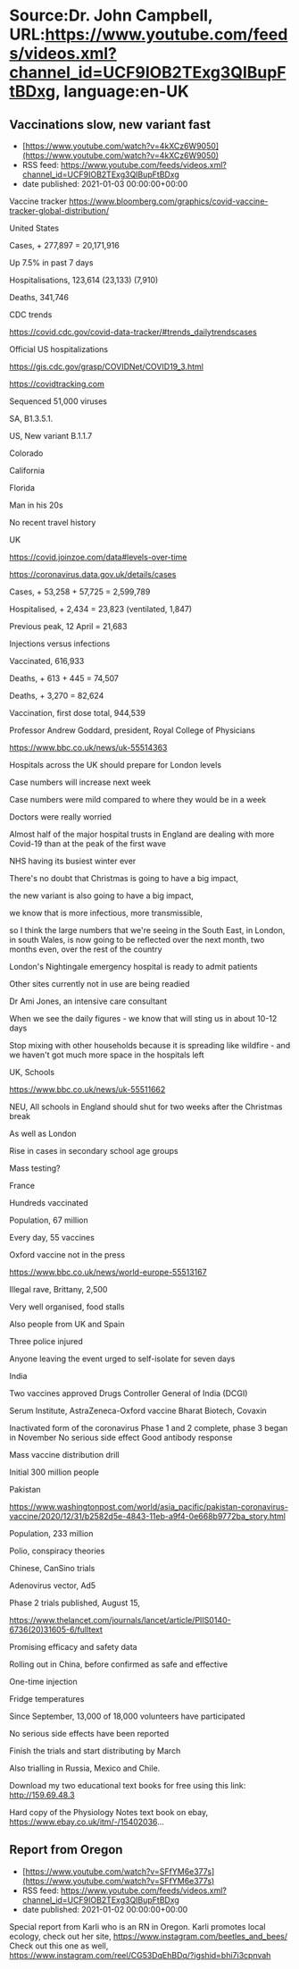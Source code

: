 # Source:Dr. John Campbell, URL:https://www.youtube.com/feeds/videos.xml?channel_id=UCF9IOB2TExg3QIBupFtBDxg, language:en-UK

## Vaccinations slow, new variant fast
 - [https://www.youtube.com/watch?v=4kXCz6W9050](https://www.youtube.com/watch?v=4kXCz6W9050)
 - RSS feed: https://www.youtube.com/feeds/videos.xml?channel_id=UCF9IOB2TExg3QIBupFtBDxg
 - date published: 2021-01-03 00:00:00+00:00

Vaccine tracker
https://www.bloomberg.com/graphics/covid-vaccine-tracker-global-distribution/

United States

Cases, + 277,897 = 20,171,916

Up 7.5% in past 7 days

Hospitalisations, 123,614 (23,133) (7,910)

Deaths, 341,746

CDC trends

https://covid.cdc.gov/covid-data-tracker/#trends_dailytrendscases

Official US hospitalizations

https://gis.cdc.gov/grasp/COVIDNet/COVID19_3.html
 
https://covidtracking.com

Sequenced 51,000 viruses

SA, B1.3.5.1.

US, New variant B.1.1.7

Colorado

California

Florida

Man in his 20s

No recent travel history

UK

https://covid.joinzoe.com/data#levels-over-time

https://coronavirus.data.gov.uk/details/cases

Cases, + 53,258 + 57,725 = 2,599,789

Hospitalised, + 2,434 = 23,823 (ventilated, 1,847)

Previous peak, 12 April = 21,683

Injections versus infections

Vaccinated, 616,933

Deaths, + 613 + 445 = 74,507

Deaths, + 3,270 = 82,624

Vaccination, first dose total, 944,539

Professor Andrew Goddard, president, Royal College of Physicians

https://www.bbc.co.uk/news/uk-55514363

Hospitals across the UK should prepare for London levels

Case numbers will increase next week

Case numbers were mild compared to where they would be in a week

Doctors were really worried

Almost half of the major hospital trusts in England are dealing with more Covid-19 than at the peak of the first wave

NHS having its busiest winter ever

There's no doubt that Christmas is going to have a big impact,

the new variant is also going to have a big impact, 

we know that is more infectious, more transmissible, 

so I think the large numbers that we're seeing in the South East, in London, in south Wales, is now going to be reflected over the next month, two months even, over the rest of the country

London's Nightingale emergency hospital is ready to admit patients

Other sites currently not in use are being readied
 
Dr Ami Jones, an intensive care consultant

When we see the daily figures - we know that will sting us in about 10-12 days

Stop mixing with other households because it is spreading like wildfire - and we haven't got much more space in the hospitals left

UK, Schools

https://www.bbc.co.uk/news/uk-55511662

NEU, All schools in England should shut for two weeks after the Christmas break

As well as London

Rise in cases in secondary school age groups

Mass testing?

France

Hundreds vaccinated

Population, 67 million

Every day, 55 vaccines

Oxford vaccine not in the press

https://www.bbc.co.uk/news/world-europe-55513167

Illegal rave, Brittany, 2,500

Very well organised, food stalls

Also people from UK and Spain

Three police injured

Anyone leaving the event urged to self-isolate for seven days

India

Two vaccines approved
Drugs Controller General of India (DCGI)

Serum Institute, AstraZeneca-Oxford vaccine
Bharat Biotech, Covaxin 

Inactivated form of the coronavirus
Phase 1 and 2 complete, phase 3 began in November
No serious side effect
Good antibody response


Mass vaccine distribution drill

Initial 300 million people

Pakistan

https://www.washingtonpost.com/world/asia_pacific/pakistan-coronavirus-vaccine/2020/12/31/b2582d5e-4843-11eb-a9f4-0e668b9772ba_story.html

Population, 233 million

Polio, conspiracy theories

Chinese, CanSino trials

Adenovirus vector, Ad5

Phase 2 trials published, August 15,

https://www.thelancet.com/journals/lancet/article/PIIS0140-6736(20)31605-6/fulltext

Promising efficacy and safety data

Rolling out in China, before confirmed as safe and effective

One-time injection

Fridge temperatures

Since September, 13,000 of 18,000 volunteers have participated

No serious side effects have been reported

Finish the trials and start distributing by March

Also trialling in Russia, Mexico and Chile.

Download my two educational text books for free using this link: http://159.69.48.3

Hard copy of the Physiology Notes text book on ebay, https://www.ebay.co.uk/itm/-/15402036...

## Report from Oregon
 - [https://www.youtube.com/watch?v=SFfYM6e377s](https://www.youtube.com/watch?v=SFfYM6e377s)
 - RSS feed: https://www.youtube.com/feeds/videos.xml?channel_id=UCF9IOB2TExg3QIBupFtBDxg
 - date published: 2021-01-02 00:00:00+00:00

Special report from Karli who is an RN in Oregon.
Karli promotes local ecology, check out her site, https://www.instagram.com/beetles_and_bees/
Check out this one as well, https://www.instagram.com/reel/CG53DqEhBDq/?igshid=bhi7i3cpnvah


